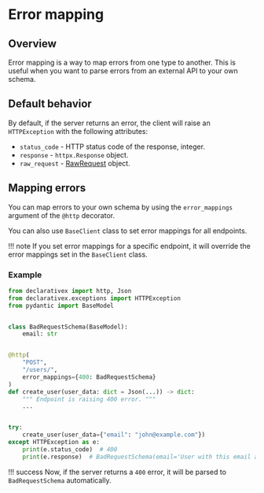 # Error mapping

## Overview

Error mapping is a way to map errors from one type to another. 
This is useful when you want to parse errors from an external API to your own schema.

## Default behavior

By default, if the server returns an error, the client will raise an `HTTPException` with the following attributes:

- `status_code` - HTTP status code of the response, integer.
- `response` - `httpx.Response` object.
- `raw_request` - [RawRequest](../api/models.md#class-rawrequest) object.


## Mapping errors

You can map errors to your own schema by using the `error_mappings` argument of the `@http` decorator. 

You can also use `BaseClient` class to set error mappings for all endpoints.

!!! note
    If you set error mappings for a specific endpoint, it will override the error mappings set in the `BaseClient` class.


### Example

```python title="my_client.py" hl_lines="6 7 13 22 23 24"
from declarativex import http, Json
from declarativex.exceptions import HTTPException
from pydantic import BaseModel


class BadRequestSchema(BaseModel):
    email: str


@http(
    "POST", 
    "/users/", 
    error_mappings={400: BadRequestSchema}
)
def create_user(user_data: dict = Json(...)) -> dict:
    """ Endpoint is raising 400 error. """
    ...


try:
    create_user(user_data={"email": "john@example.com"})
except HTTPException as e:
    print(e.status_code)  # 400
    print(e.response)  # BadRequestSchema(email='User with this email already exists.')
```

!!! success
    Now, if the server returns a `400` error, it will be parsed to `BadRequestSchema` automatically.
